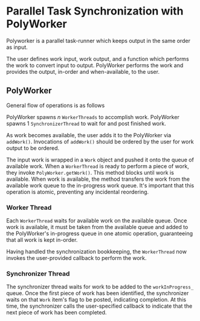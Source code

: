 # Parallel Task Synchronization with PolyWorker

Polyworker is a parallel task-runner which keeps output in the same order as
input.

The user defines work input, work output, and a function which performs the work
to convert input to output. PolyWorker performs the work and provides the
output, in-order and when-available, to the user.

## PolyWorker

General flow of operations is as follows

PolyWorker spawns *n* `WorkerThreads` to accomplish work.
PolyWorker spawns 1 `SynchronizerThread` to wait for and post finished work.

As work becomes available, the user adds it to the PolyWorker via `addWork()`.
Invocations of `addWork()` should be ordered by the user for work output to be
ordered.

The input work is wrapped in a `Work` object and pushed it onto the queue of
available work. When a `WorkerThread` is ready to perform a piece of work, they
invoke `PolyWorker.getWork()`. This method blocks until work is available. When
work is available, the method transfers the work from the available work queue
to the in-progress work queue. It's important that this operation is atomic,
preventing any incidental reordering.

### Worker Thread

Each `WorkerThread` waits for available work on the available queue. Once work
is available, it must be taken from the available queue and added to the
PolyWorker's in-progress queue in one atomic operation, guaranteeing that all
work is kept in-order.

Having handled the synchronization bookkeeping, the `WorkerThread` now invokes
the user-provided callback to perform the work.

### Synchronizer Thread

The synchronizer thread waits for work to be added to the `workInProgress_`
queue. Once the first piece of work has been identified, the synchronizer waits
on that `Work` item's flag to be posted, indicating completion. At this time,
the synchronizer calls the user-specified callback to indicate that the next
piece of work has been completed.